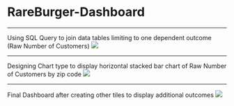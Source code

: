 # RareBurger-Dashboard
***

Using SQL Query to join data tables limiting to one dependent outcome (Raw Number of Customers)
<image src="/Resources/joining_tables.png">

* * * *


Designing Chart type to display horizontal stacked bar chart of Raw Number of Customers by zip code
<image src="/Resources/first_tile_dashboard.png">

* * * *


Final Dashboard after creating other tiles to display additional outcomes
<image src="/Resources/dashboard.png">

